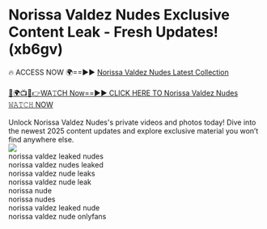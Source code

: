 # Norissa Valdez Nudes Exclusive Content Leak - Fresh Updates! (xb6gv)

🔥 ACCESS NOW 🌍==►► <a href="https://tinyurl.com/2mz8nhtm" rel="nofollow">Norissa Valdez Nudes Latest Collection</a>
<br><br>
[🔴🌍📺📱👉WA𝚃CH Now==►► CLICK HERE TO Norissa Valdez Nudes 𝚆𝙰𝚃𝙲𝙷 NOW](https://tinyurl.com/2mz8nhtm)
<br><br>
Unlock Norissa Valdez Nudes's private videos and photos today! Dive into the newest 2025 content updates and explore exclusive material you won’t find anywhere else.
<br>
<a href="https://tinyurl.com/2mz8nhtm" rel="nofollow" data-target="animated-image.originalLink"><img src="https://camo.githubusercontent.com/8a4f000d20f83aca3bf7ec5f350d767afa0574a8a352519fd8cfa583a6f93a33/68747470733a2f2f692e696d6775722e636f6d2f644a486b345a712e676966" data-canonical-src="https://i.imgur.com/dJHk4Zq.gif" style="max-width: 100%; display: inline-block;" data-target="animated-image.originalImage"></a>
<br>
norissa valdez leaked nudes<br>
norissa valdez nudes leaked<br>
norissa valdez nude leaks<br>
norissa valdez nude leak<br>
norissa nude<br>
norissa nudes<br>
norissa valdez leaked nude<br>
norissa valdez nude onlyfans